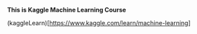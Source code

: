 **This is Kaggle Machine Learning Course**

(kaggleLearn)[https://www.kaggle.com/learn/machine-learning]
